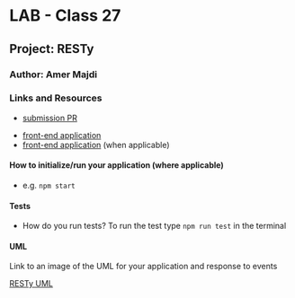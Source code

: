 # LAB - Class 27

## Project: RESTy

### Author: Amer Majdi

### Links and Resources

- [submission PR](https://github.com/Amer-401-advanced-javascript/resty/pull/1)
<!-- - [ci/cd](http://xyz.com) (GitHub Actions)
- [back-end server url](http://xyz.com) (when applicable) -->
- [front-end application](https://amer-401-advanced-javascript.github.io/resty/)
- [front-end application](https://xenodochial-swartz-a8fe33.netlify.app/) (when applicable)

<!-- ### Setup

#### `.env` requirements (where applicable) -->

<!-- i.e.

- `PORT` - Port Number
- `MONGODB_URI` - URL to the running mongo instance/db -->

#### How to initialize/run your application (where applicable)

- e.g. `npm start`

<!-- #### How to use your library (where applicable) -->

#### Tests

- How do you run tests? To run the test type ``npm run test`` in the terminal 
<!-- - Any tests of note?
- Describe any tests that you did not complete, skipped, etc -->

#### UML

Link to an image of the UML for your application and response to events

[RESTy UML](https://drive.google.com/file/d/1SrrUMHdI-Ma9upzFtcoEJ2RJxD6Bpxnd/view?usp=sharing)
